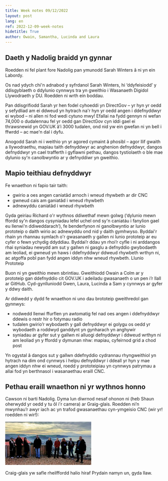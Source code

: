 ```yaml
---
title: Week notes 09/12/2022
layout: post
lang: en
ref: 2022-12-09-week-notes
hidetitle: True
author: Owain, Samantha, Lucinda and Laura
---
```


## Daeth y Nadolig braidd yn gynnar

Roedden ni fel plant fore Nadolig pan ymunodd Sarah Winters â ni yn ein Labordy.  

Os nad ydych chi'n adnabod y syfrdanol Sarah Winters, hi ‘ddyfeisiodd’ y ddisgyblaeth o ddylunio cynnwys tra yn gweithio i Wasanaeth Digidol Llywodraeth y DU. Roedden ni wrth ein boddau.

Pan ddisgrifiodd Sarah yr hen fodel cyhoeddi yn DirectGov – yr hyn yr oedd y sefydliad am ei ddweud yn hytrach na'r hyn yr oedd angen i ddefnyddwyr ei wybod – ni allen ni fod wedi cytuno mwy! Efallai na fydd gennyn ni wefan 74,000 o dudalennau fel yr oedd gan DirectGov cyn iddi gael ei thrawsnewid yn GOV.UK â’i 3000 tudalen, ond nid yw ein gwefan ni yn bell i ffwrdd – ac mae'n dal i dyfu.  
 
Anogodd Sarah ni i weithio yn yr agored cymaint â phosibl – agor llif gwaith a llywodraethu, mapiau taith defnyddwyr ac anghenion defnyddwyr, dangos defnyddwyr yn cael trafferth i gyflawni pethau, dangos tystiolaeth o ble mae dylunio sy'n canolbwyntio ar y defnyddiwr yn gweithio. 

## Mapio teithiau defnyddwyr

Fe wnaethon ni fapio tair taith:

*	gwirio a oes angen caniatâd arnoch i wneud rhywbeth ar dir CNC
*	gwneud cais am ganiatâd i wneud rhywbeth
*	adnewyddu caniatâd i wneud rhywbeth

Gyda geiriau Richard o'r wythnos ddiwethaf mewn golwg (‘dylunio mewn ffordd sy'n dangos cysyniadau lefel uchel ond sy'n caniatáu i fanylion gael eu llenwi'n ddiweddarach’), fe benderfynon ni ganolbwyntio ar lunio prototeip o daith wirio ac adnewyddu ond nid y daith gymhwyso. Byddai'r rhain yn rhannau symlach o'r gwasanaeth y gallen ni lunio prototeip ar eu cyfer o fewn ychydig ddyddiau. Byddai’r ddau yn rhoi’r cyfle i ni arddangos rhai syniadau newydd am sut y gallwn ni gasglu a defnyddio gwybodaeth am leoliad, ei gwneud yn haws i ddefnyddwyr ddweud rhywbeth wrthyn ni, ac atgoffa pobl pan fydd angen iddyn nhw wneud rhywbeth. 
Llunio Prototeip 

Buon ni yn gweithio mewn sbrintiau. Gweithiodd Owain a Colm ar y prototeip gan ddefnyddio cit GOV.UK i adeiladu gwasanaeth o un pen i’r llall ar GitHub. Cyd-gynlluniodd Gwen, Laura, Lucinda a Sam y cynnwys ar gyfer y ddwy daith.

Ar ddiwedd y dydd fe wnaethon ni uno dau brototeip gweithredol gan gynnwys:

*	nodwedd llenwi ffurflen yn awtomatig fel nad oes angen i ddefnyddwyr ddewis o restr hir o fotymau radio
*	tudalen gwirio’r wybodaeth y gall defnyddwyr ei golygu os oedd yr wybodaeth a roddwyd ganddynt yn gynharach yn anghywir
*	syniadau ar gyfer sut y gallwn ni alluogi defnyddwyr i ddweud wrthyn ni am leoliad yn y ffordd y dymunan nhw: mapiau, cyfeirnod grid a chod post

Yn ogystal â dangos sut y gallwn ddefnyddio cydrannau rhyngweithiol yn hytrach na dim ond cynnwys i helpu defnyddwyr i ddeall yr hyn y mae angen iddyn nhw ei wneud, roedd y prototeipiau yn cynnwys patrymau a allai fod yn berthnasol i wasanaethau eraill CNC.  

## Pethau eraill wnaethon ni yr wythnos honno

Cawson ni barti Nadolig. Dyma lun diwrnod nesaf ohonon ni (heb Shaun oherwydd yr oedd y tu ôl i'r camera) ar Graig-glais. Roedden ni’n mwynhau’r awyr iach ac yn trafod gwasanaethau cyn-ymgeisio CNC (wir yr! roedden ni wir!):

![alt text](https://github.com/nrw-lab/nrw-lab.github.io/blob/0073c63b98952ba7085170371dab4bc2d0763182/images/digtal-team.jpg?raw=true)

Craig-glais yw safle rheilffordd halio hiraf Prydain namyn un, gyda llaw.
